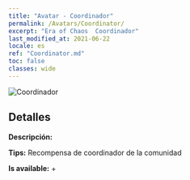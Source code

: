 ```yaml
---
title: "Avatar - Coordinador"
permalink: /Avatars/Coordinator/
excerpt: "Era of Chaos  Coordinador"
last_modified_at: 2021-06-22
locale: es
ref: "Coordinator.md"
toc: false
classes: wide
---
```

 ![Coordinador](/images/a/avatarFrame_15.png)

## Detalles

 **Descripción:**  

 **Tips:** Recompensa de coordinador de la comunidad 

 **Is available:**  + 

